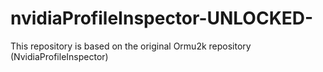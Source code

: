 # nvidiaProfileInspector-UNLOCKED-
This repository is based on the original Ormu2k repository (NvidiaProfileInspector)
